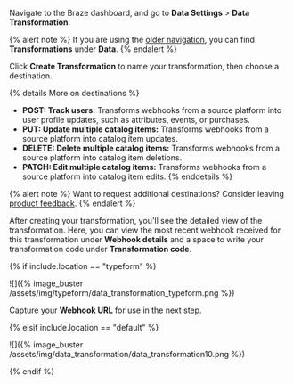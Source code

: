 Navigate to the Braze dashboard, and go to **Data Settings** > **Data Transformation**.

{% alert note %}
If you are using the [older navigation]({{site.baseurl}}/navigation), you can find **Transformations** under **Data**.
{% endalert %}

Click **Create Transformation** to name your transformation, then choose a destination.

{% details More on destinations %}
* **POST: Track users:** Transforms webhooks from a source platform into user profile updates, such as attributes, events, or purchases.
* **PUT: Update multiple catalog items:** Transforms webhooks from a source platform into catalog item updates.
* **DELETE: Delete multiple catalog items:** Transforms webhooks from a source platform into catalog item deletions.
* **PATCH: Edit multiple catalog items:** Transforms webhooks from a source platform into catalog item edits.
{% enddetails %}

{% alert note %}
Want to request additional destinations? Consider leaving [product feedback]({{site.baseurl}}/user_guide/administrative/access_braze/portal/).
{% endalert %}

After creating your transformation, you'll see the detailed view of the transformation. Here, you can view the most recent webhook received for this transformation under **Webhook details** and a space to write your transformation code under **Transformation code**.

{% if include.location == "typeform" %}

![]({% image_buster /assets/img/typeform/data_transformation_typeform.png %})

Capture your **Webhook URL** for use in the next step.

{% elsif include.location == "default" %}

![]({% image_buster /assets/img/data_transformation/data_transformation10.png %})

{% endif %}
